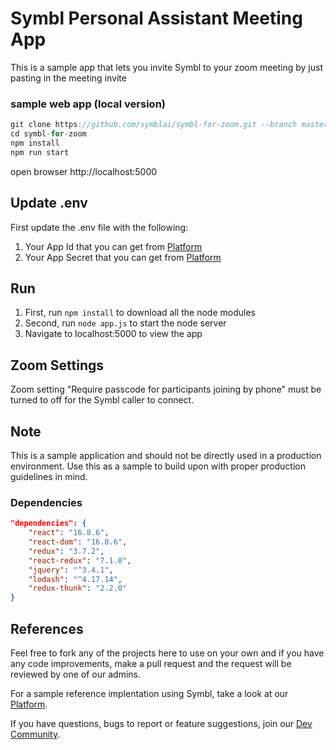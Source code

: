 # Symbl Personal Assistant Meeting App

This is a sample app that lets you invite Symbl to your zoom meeting by just pasting in the meeting invite


### sample web app (local version)
```javascript
git clone https://github.com/symblai/symbl-for-zoom.git --branch master --depth 1
cd symbl-for-zoom
npm install
npm run start
```

open browser http://localhost:5000

## Update .env

First update the .env file with the following:
1. Your App Id that you can get from [Platform](https://platform.symbl.ai)
2. Your App Secret that you can get from [Platform](https://platform.symbl.ai)

## Run

1. First, run `npm install` to download all the node modules
2. Second, run `node app.js` to start the node server
3. Navigate to localhost:5000 to view the app

## Zoom Settings

Zoom setting "Require passcode for participants joining by phone" must be turned to off for the Symbl caller to connect. 

## Note

This is a sample application and should not be directly used in a production environment. Use this as a sample to build upon with proper production guidelines in mind.

### Dependencies

```package.json
"dependencies": {
	"react": "16.8.6",
	"react-dom": "16.8.6",
	"redux": "3.7.2",
	"react-redux": "7.1.0",
	"jquery": "^3.4.1",
	"lodash": "^4.17.14",
	"redux-thunk": "2.2.0"
}
```

## References

Feel free to fork any of the projects here to use on your own and if you have any code improvements, make a pull request and the request will be reviewed by one of our admins.

For a sample reference implentation using Symbl, take a look at our [Platform](https://platform.symbl.ai).

If you have questions, bugs to report or feature suggestions, join our [Dev Community](https://community.symbl.ai/).
